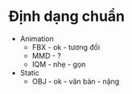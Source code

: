 
# Định dạng chuẩn
- Animation
	- FBX - ok - tương đối
	- MMD - ?
	- IQM - nhẹ - gọn
- Static
	- OBJ - ok - văn bản - nặng


